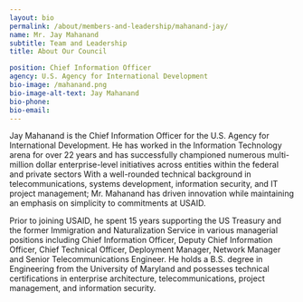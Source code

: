 ```yaml
---
layout: bio
permalink: /about/members-and-leadership/mahanand-jay/
name: Mr. Jay Mahanand
subtitle: Team and Leadership
title: About Our Council

position: Chief Information Officer
agency: U.S. Agency for International Development
bio-image: /mahanand.png
bio-image-alt-text: Jay Mahanand
bio-phone:
bio-email:
---
```

Jay Mahanand is the Chief Information Officer for the U.S. Agency for International Development. He has worked in the Information Technology arena for over 22 years and has successfully championed numerous multi-million dollar enterprise-level initiatives across entities within the federal and private sectors With a well-rounded technical background in telecommunications, systems development, information security, and IT project management; Mr. Mahanand has driven innovation while maintaining an emphasis on simplicity to commitments at USAID.

Prior to joining USAID, he spent 15 years supporting the US Treasury and the former Immigration and Naturalization Service in various managerial positions including Chief Information Officer, Deputy Chief Information Officer, Chief Technical Officer, Deployment Manager, Network Manager and Senior Telecommunications Engineer. He holds a B.S. degree in Engineering from the University of Maryland and possesses technical certifications in enterprise architecture, telecommunications, project management, and information security.
